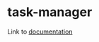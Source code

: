 # task-manager

Link to [documentation](https://documenter.getpostman.com/view/28965268/2s9YeMznXD)
